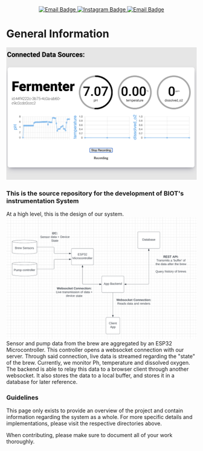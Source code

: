 <!-- Intro -->

<!-- Links/Socials -->

<div id="badges" align="center">
<a href="https://www.ubcenvision.com/beer/">
    <img src="https://img.shields.io/badge/BIoT Homepage-24242c?logo=undertale&logoColor=white&style=for-the-badge" alt="Email Badge">
  </a>
  <a href="https://www.instagram.com/ubcbiot/">
    <img src="https://img.shields.io/badge/Instagram-24242c?style=for-the-badge&logo=instagram&logoColor=white" alt="Instagram Badge">
  </a>
  <a href="mailto:brewing@ubcenvision.com">
    <img src="https://img.shields.io/badge/Email-24242c?logo=gmail&logoColor=white&style=for-the-badge" alt="Email Badge">
  </a>
</div>

# General Information
![Web Client UI](SCR-20221119-wxl.png "UI image")

### This is the source repository for the development of BIOT's instrumentation System
At a high level, this is the design of our system.
![BIOT Instrumentation Diagram](diagram2.png "Diagram")
Sensor and pump data from the brew are aggregated by an ESP32 Microcontroller. This controller opens a websocket connection with our server. Through said connection, live data is streamed regarding the "state" of the brew. Currently, we monitor Ph, temperature and dissolved oxygen. The backend is able to relay this data to a browser client through another websocket. It also stores the data to a local buffer, and stores it in a database for later reference.

### Guidelines
This page only exists to provide an overview of the project and contain information regarding the system as a whole. For more specific details and implementations, please visit the respective directories above. 

When contributing, please make sure to document all of your work thoroughly.